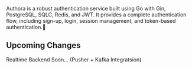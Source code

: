 Authora is a robust authentication service built using Go with Gin, PostgreSQL, SQLC, Redis, and JWT. It provides a complete authentication flow, including sign-up, login, session management, and token-based authentication.🚀


## Upcoming Changes
Realtime Backend Soon...
(Pusher + Kafka Integratsion)
